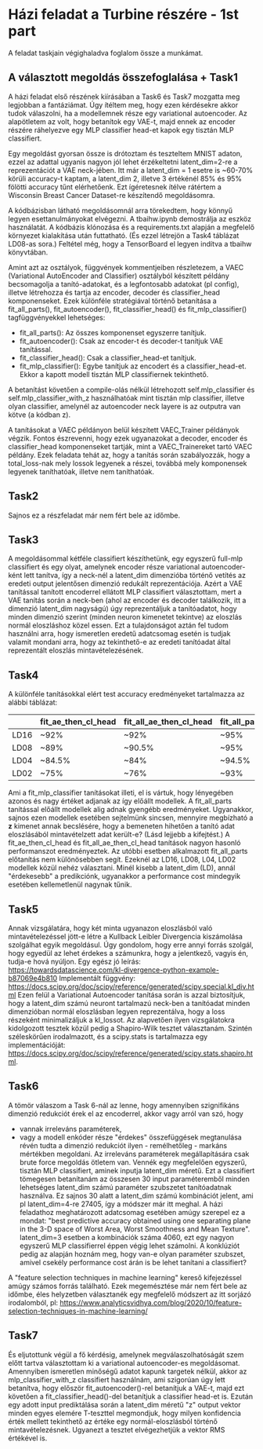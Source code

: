 # Házi feladat a Turbine részére - 1st part

A feladat taskjain végighaladva foglalom össze a munkámat.

## A választott megoldás összefoglalása + Task1
A házi feladat első részének kiírásában a Task6 és Task7 mozgatta meg legjobban a fantáziámat. Úgy ítéltem meg, hogy ezen kérdésekre akkor tudok válaszolni, ha a modellemnek része egy variational autoencoder. Az alapötletem az volt, hogy betanítok egy VAE-t, majd ennek az encoder részére ráhelyezve egy MLP classifier head-et kapok egy tisztán MLP classifiert.

Egy megoldást gyorsan össze is drótoztam és teszteltem MNIST adaton, ezzel az adattal ugyanis nagyon jól lehet érzékeltetni latent_dim=2-re a reprezentációt a VAE neck-jében. Itt már a latent_dim = 1 esetre is ~60-70% körüli accuracy-t kaptam, a latent_dim 2, illetve 3 értékénél 85% és 95% fölötti accuracy tűnt elérhetőenk. Ezt ígéretesnek ítélve rátértem a Wisconsin Breast Cancer Dataset-re készítendő megoldásomra.

A kódbázisban látható megoldásomnál arra törekedtem, hogy könnyű legyen esettanulmányokat elvégezni. A tbaihw.ipynb demostrálja az eszköz használatát. A kódbázis klónozása és a requirements.txt alapján a megfelelő környezet kialakítása után futtatható. (És ezzel létrejön a Task4 táblázat LD08-as sora.) Feltétel még, hogy a TensorBoard el legyen indítva a tbaihw könyvtában.

Amint azt az osztályok, függvények kommentjeiben részletezem, a VAEC (Variational AutoEncoder and Classifier) osztályból készített példány becsomagolja a tanító-adatokat, és a legfontosabb adatokat (pl config), illetve létrehozza és tartja az encoder, decoder és classifier_head komponenseket. Ezek különféle stratégiával történő betanítása a fit_all_parts(), fit_autoencoder(), fit_classifier_head() és fit_mlp_classifier() tagfüggvényekkel lehetséges:
- fit_all_parts(): Az összes komponenset egyszerre tanítjuk.
- fit_autoencoder(): Csak az encoder-t és decoder-t tanítjuk VAE tanítással.
- fit_classifier_head(): Csak a classifier_head-et tanítjuk.
- fit_mlp_classifier(): Egybe tanítjuk az encodert és a classifier_head-et. Ekkor a kapott modell tisztán MLP classifiernek tekinthető.

A betanítást követően a compile-olás nélkül létrehozott self.mlp_classifier és self.mlp_classifier_with_z használhatóak mint tisztán mlp classifier, illetve olyan classifier, amelynél az autoencoder neck layere is az outputra van kötve (a kódban z).

A tanításokat a VAEC példányon belül készített VAEC_Trainer példányok végzik. Fontos észrevenni, hogy ezek ugyanazokat a decoder, encoder és classifier_head komponenseket tartják, mint a VAEC_Trainereket tartó VAEC példány. Ezek feladata tehát az, hogy a tanítás során szabályozzák, hogy a total_loss-nak mely lossok legyenek a részei, továbbá mely komponensek legyenek taníthatóak, illetve nem taníthatóak.

## Task2
Sajnos ez a részfeladat már nem fért bele az időmbe.

## Task3
A megoldásommal kétféle classifiert készíthetünk, egy egyszerű full-mlp classifiert és egy olyat, amelynek encoder része variational autoencoder-ként lett tanítva, így a neck-nél a latent_dim dimenzióba történő vetítés az eredeti output jelentősen dimenzió redukált reprezentációja. Azért a VAE tanítással tanított encoderrel ellátott MLP classifiert választottam, mert a VAE tanítás során a neck-ben (ahol az encoder és decoder találkozik, itt a dimenzió latent_dim nagyságú) úgy reprezentáljuk a tanítóadatot, hogy minden dimenzió szerint (minden neuron kimenetet tekintve) az eloszlás normál eloszláshoz közel essen. Ezt a tulajdonságot aztán fel tudom használni arra, hogy ismeretlen eredetű adatcsomag esetén is tudjak valamit mondani arra, hogy az tekinthető-e az eredeti tanítóadat által reprezentált eloszlás mintavételezésének.

## Task4
A különféle tanításokkal elért test accuracy eredményeket tartalmazza az alábbi táblázat:

|      |fit_ae_then_cl_head|fit_all_ae_then_cl_head|fit_all_parts|fit_mlp_classifier|
|---   |---                |---                    |---          |---               |
| LD16 |       ~92%        |         ~92%          |    ~95%     |      ~95%        |
| LD08 |       ~89%        |        ~90.5%         |    ~95%     |      ~95%        |
| LD04 |      ~84.5%       |         ~84%          |   ~94.5%    |      ~96%        |
| LD02 |       ~75%        |         ~76%          |    ~93%     |      ~95%        |

Ami a fit_mlp_classifier tanításokat illeti, el is vártuk, hogy lényegében azonos és nagy értéket adjanak az így előállt modellek.
A fit_all_parts tanítással előállt modellek alig adnak gyengébb eredményeket. Ugyanakkor, sajnos ezen modellek esetében sejtelmünk sincsen, mennyire megbízható a **z** kimenet annak becslésére, hogy a bemeneten hihetően a tanító adat eloszlásából mintavételzett adat került-e? (Lásd lejjebb a kifejtést.)
A fit_ae_then_cl_head és fit_all_ae_then_cl_head tanítások nagyon hasonló performanszot eredményeztek. Az utóbbi esetben alkalmazott fit_all_parts előtanítás nem különösebben segít. Ezeknél az LD16, LD08, L04, LD02 modellek közül nehéz választani. Minél kisebb a latent_dim (LD), annál "érdekesebb" a predikciónk, ugyanakkor a performance cost mindegyik esetében kellemetlenül nagynak tűnik.

## Task5
Annak vizsgálatára, hogy két minta ugyanazon eloszlásból való mintavételezéssel jött-e létre a Kullback Leibler Divergencia kiszámolása szolgálhat egyik megoldásul. Úgy gondolom, hogy erre annyi forrás szolgál, hogy egyedül az lehet érdekes a számunkra, hogy a jelentkező, vagyis én, tudja-e hová nyúljon.
Egy egész jó leírás: https://towardsdatascience.com/kl-divergence-python-example-b87069e4b810
Implementált függvény: https://docs.scipy.org/doc/scipy/reference/generated/scipy.special.kl_div.html
Ezen felül a Variational Autoencoder tanítása során is azzal biztosítjuk, hogy a latent_dim számú neuront tartalmazú neck-ben a tanítóadat minden dimenzióban normál eloszlásban legyen reprezentálva, hogy a loss részeként minimalizáljuk a kl_lossot.
Az alapvetően ilyen vizsgálatokra kidolgozott tesztek közül pedig a Shapiro-Wilk tesztet választanám. Szintén széleskörűen irodalmazott, és a scipy.stats is tartalmazza egy implementációját: https://docs.scipy.org/doc/scipy/reference/generated/scipy.stats.shapiro.html.

## Task6
A tömör válaszom a Task 6-nál az lenne, hogy amennyiben szignifikáns dimenzió redukciót érek el az encoderrel, akkor vagy arról van szó, hogy 
- vannak irreleváns paraméterek,
- vagy a modell enkóder része "érdekes" összefüggések megtanulása révén tudta a dimenzió redukciót ilyen - remélhetőleg - markáns mértékben megoldani.
Az irreleváns paraméterek megállapítására csak brute force megoldás ötletem van. Vennék egy megfelelően egyszerű, tisztán MLP classifiert, aminek inputja latent_dim méretű. Ezt a classifiert tömegesen betanítanám az összesen 30 input paraméteremből minden lehetséges latent_dim számú paraméter szubszetet tanítóadatnak használva. Ez sajnos 30 alatt a latent_dim számú kombinációt jelent, ami pl latent_dim=4-re 27405, így a módszer már itt meghal. A házi feladathoz meghatározott adatcsomag esetében amúgy szerepel ez a mondat: "best predictive accuracy obtained using one separating plane in the 3-D space of Worst Area, Worst Smoothness and Mean Texture". latent_dim=3 esetben a kombinációk száma 4060, ezt egy nagyon egyszerű MLP classifierrel éppen végig lehet számolni. A konklúziót pedig az alapján hoznám meg, hogy van-e olyan paraméter szubszet, amivel csekély performance cost árán is be lehet tanítani a classifiert?

A "feature selection techniques in machine learning" kereső kifejezéssel amúgy számos forrás található. Ezek megemésztése már nem fért bele az időmbe, éles helyzetben választanék egy megfelelő módszert az itt sorjázó irodalomból, pl: https://www.analyticsvidhya.com/blog/2020/10/feature-selection-techniques-in-machine-learning/

## Task7
És eljutottunk végül a fő kérdésig, amelynek megválaszolhatóságát szem előtt tartva választottam ki a variational autoencoder-es megoldásomat. Amennyiben ismeretlen minőségű adatot kapunk targetek nélkül, akkor az mlp_classifier_with_z classifiert használnám, ami szigorúan úgy lett betanítva, hogy először fit_autoencoder()-rel betanítjuk a VAE-t, majd ezt követően a fit_classifier_head()-del betanítjuk a classifier head-et is. Ezután egy adott input prediktálása során a latent_dim méretű "z" output vektor minden egyes elemére T-teszttel megmondjuk, hogy milyen konfidencia érték mellett tekinthető az értéke egy normál-eloszlásból történő mintavételezésnek. Ugyanezt a tesztet elvégezhetjük a vektor RMS értékével is.
